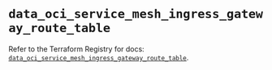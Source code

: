 # `data_oci_service_mesh_ingress_gateway_route_table`

Refer to the Terraform Registry for docs: [`data_oci_service_mesh_ingress_gateway_route_table`](https://registry.terraform.io/providers/oracle/oci/6.18.0/docs/data-sources/service_mesh_ingress_gateway_route_table).
